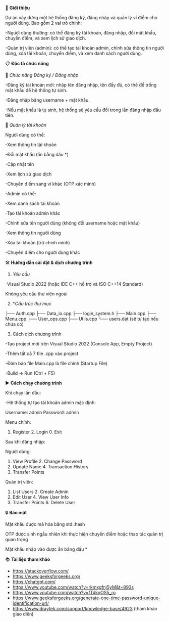 📌 **Giới thiệu**

Dự án xây dựng một hệ thống đăng ký, đăng nhập và quản lý ví điểm cho người dùng. Bao gồm 2 vai trò chính:

-Người dùng thường: có thể đăng ký tài khoản, đăng nhập, đổi mật khẩu, chuyển điểm, và xem lịch sử giao dịch.

-Quản trị viên (admin): có thể tạo tài khoản admin, chỉnh sửa thông tin người dùng, xóa tài khoản, chuyển điểm, và xem danh sách người dùng.

📋 **Đặc tả chức năng**

🔐 *Chức năng Đăng ký / Đăng nhập*

-Đăng ký tài khoản mới: nhập tên đăng nhập, tên đầy đủ, có thể để trống mật khẩu để hệ thống tự sinh.

-Đăng nhập bằng username + mật khẩu.

-Nếu mật khẩu là tự sinh, hệ thống sẽ yêu cầu đổi trong lần đăng nhập đầu tiên.

📁 *Quản lý tài khoản*

Người dùng có thể:

-Xem thông tin tài khoản

-Đổi mật khẩu (ẩn bằng dấu *)

-Cập nhật tên

-Xem lịch sử giao dịch

-Chuyển điểm sang ví khác (OTP xác minh)

-Admin có thể:

-Xem danh sách tài khoản

-Tạo tài khoản admin khác

-Chỉnh sửa tên người dùng (không đổi username hoặc mật khẩu)

-Xem thông tin người dùng

-Xóa tài khoản (trừ chính mình)

-Chuyển điểm cho người dùng khác

🛠️ **Hướng dẫn cài đặt & dịch chương trình**

1. *Yêu cầu*

-Visual Studio 2022 (hoặc IDE C++ hỗ trợ và ISO C++14 Standard)

Không yêu cầu thư viện ngoài

2. **Cấu trúc thư mục*

├── Auth.cpp
├── Data_io.cpp
├── login_system.h
├── Main.cpp
├── Menu.cpp
├── User_ops.cpp
├── Utils.cpp
└── users.dat (sẽ tự tạo nếu chưa có)

3. Cách dịch chương trình

-Tạo project mới trên Visual Studio 2022 (Console App, Empty Project)

-Thêm tất cả 7 file .cpp vào project

-Đảm bảo file Main.cpp là file chính (Startup File)

-Build → Run (Ctrl + F5)

▶️ **Cách chạy chương trình**

Khi chạy lần đầu:

-Hệ thống tự tạo tài khoản admin mặc định:

Username: admin
Password: admin

Menu chính:

1. Register    2. Login    0. Exit



Sau khi đăng nhập:

Người dùng:

1. View Profile   2. Change Password
3. Update Name    4. Transaction History
5. Transfer Points

Quản trị viên:

1. List Users     2. Create Admin
3. Edit User      4. View User Info
5. Transfer Points   6. Delete User

🔒 **Bảo mật**

Mật khẩu được mã hóa bằng std::hash

OTP được sinh ngẫu nhiên khi thực hiện chuyển điểm hoặc thao tác quản trị quan trọng

Mật khẩu nhập vào được ẩn bằng dấu *

📚 **Tài liệu tham khảo**

- https://stackoverflow.com/
- https://www.geeksforgeeks.org/
- https://chatgpt.com/
- https://www.youtube.com/watch?v=rkmxgfnj5yM&t=893s
- https://www.youtube.com/watch?v=fTdkqOS5_ro
- https://www.geeksforgeeks.org/generate-one-time-password-unique-identification-url/
- https://www.draytek.com/support/knowledge-base/4923 (tham khảo giao diện)

